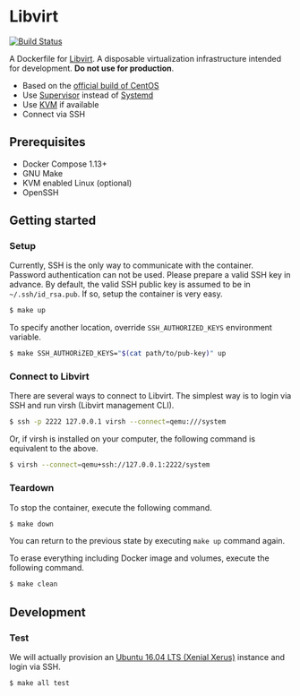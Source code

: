 # Libvirt

[![Build Status](https://travis-ci.org/t13a/dockerfile-libvirt.svg?branch=master)](https://travis-ci.org/t13a/dockerfile-libvirt)

A Dockerfile for [Libvirt](https://libvirt.org/). A disposable virtualization infrastructure intended for development. **Do not use for production**.

- Based on the [official build of CentOS](https://hub.docker.com/_/centos)
- Use [Supervisor](http://supervisord.org/) instead of [Systemd](https://freedesktop.org/wiki/Software/systemd/)
- Use [KVM](https://www.linux-kvm.org/page/Main_Page) if available
- Connect via SSH

## Prerequisites

- Docker Compose 1.13+
- GNU Make
- KVM enabled Linux (optional)
- OpenSSH

## Getting started

### Setup

Currently, SSH is the only way to communicate with the container. Password authentication can not be used. Please prepare a valid SSH key in advance. By default, the valid SSH public key is assumed to be in `~/.ssh/id_rsa.pub`. If so, setup the container is very easy.

```bash
$ make up
```

To specify another location, override `SSH_AUTHORIZED_KEYS` environment variable.

```bash
$ make SSH_AUTHORiZED_KEYS="$(cat path/to/pub-key)" up
```


### Connect to Libvirt

There are several ways to connect to Libvirt. The simplest way is to login via SSH and run virsh (Libvirt management CLI).

```bash
$ ssh -p 2222 127.0.0.1 virsh --connect=qemu:///system
```

Or, if virsh is installed on your computer, the following command is equivalent to the above.

```bash
$ virsh --connect=qemu+ssh://127.0.0.1:2222/system
```

### Teardown

To stop the container, execute the following command.

```bash
$ make down
```

You can return to the previous state by executing `make up` command again.

To erase everything including Docker image and volumes, execute the following command.

```bash
$ make clean
```

## Development

### Test

We will actually provision an [Ubuntu 16.04 LTS (Xenial Xerus)](https://cloud-images.ubuntu.com/xenial/) instance and login via SSH.

```bash
$ make all test
```
